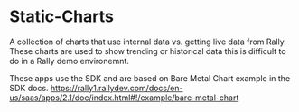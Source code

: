 # Static-Charts

A collection of charts that use internal data vs. getting live data from Rally.  These charts are used to show trending or historical data this is difficult to do in a Rally demo environemnt.

These apps use the SDK and are based on Bare Metal Chart example in the SDK docs.
https://rally1.rallydev.com/docs/en-us/saas/apps/2.1/doc/index.html#!/example/bare-metal-chart
